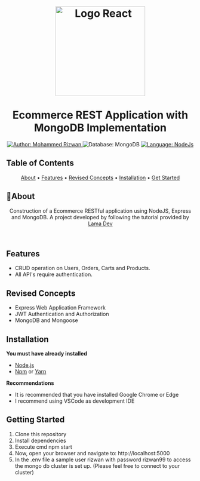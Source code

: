 <h1 align="center">
    <img src="https://upload.wikimedia.org/wikipedia/commons/thumb/a/a7/React-icon.svg/1280px-React-icon.svg.png" alt="Logo React" width="240">
    <br><br>
    Ecommerce REST Application with MongoDB Implementation
</h1>

<div>
<p align="center">
    <a href="https://www.linkedin.com/in/mohammed-rizwan-ab3b6518b/" target="_blank">
        <img src="https://img.shields.io/static/v1?label=Author&message=Mohammed Rizwan&color=00ba6d&style=for-the-badge&logo=LinkedIn" alt="Author: Mohammed Rizwan">
    </a>
    <a>
        <img src="https://img.shields.io/static/v1?label=Database&message=MongoDB&color=aquamarine&style=for-the-badge&logo=MongoDB" alt="Database: MongoDB ">
    </a>
    <a href="#">
        <img src="https://img.shields.io/static/v1?label=Language&message=NodeJS&color=yellow&style=for-the-badge&logo=JavaScript" alt="Language: NodeJs">
    </a>
  <br>
</p>

</div>

## Table of Contents

<p align="center">
 <a href="#about">About</a> •
 <a href="#features">Features</a> •
 <a href="#revised-concepts">Revised Concepts</a> • 
 <a href="#installation">Installation</a> • 
 <a href="#getting-started">Get Started</a>
</p>

## 📌About

<div>
    <p align="center">
        Construction of a Ecommerce RESTful application using NodeJS, Express and MongoDB. A project developed by following the tutorial provided by <a href="https://www.youtube.com/@LamaDev"> Lama Dev </a>
    </p>
</div>

<br>

## Features

- CRUD operation on Users, Orders, Carts and Products.
- All API's require authentication.

## Revised Concepts

- Express Web Application Framework
- JWT Authentication and Authorization
- MongoDB and Mongoose

## Installation

**You must have already installed**
- [Node.js](https://nodejs.org/en/)
- [Npm](https://www.npmjs.com/) or [Yarn](https://yarnpkg.com/)

**Recommendations**
-   It is recommended that you have installed Google Chrome or Edge
-   I recommend using VSCode as development IDE


## Getting Started

1. Clone this repository
2. Install dependencies
3. Execute cmd npm start
4. Now, open your browser and navigate to: http://localhost:5000
5. In the .env file a sample user rizwan with password rizwan99 to access the mongo db cluster is set up. (Please feel free to connect to your cluster)